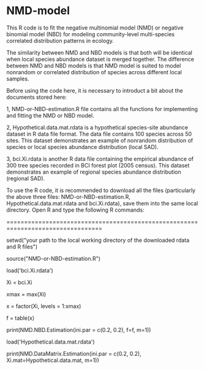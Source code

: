 # NMD-model
This R code is to fit the negative multinomial model (NMD) or negative binomial model (NBD) for modeling community-level multi-species correlated distribution patterns in ecology. 

The similarity between NMD and NBD models is that both will be identical when local species abundance dataset is merged together.
The difference between NMD and NBD models is that NMD model is suited to model nonrandom or correlated distribution of species across different local samples.    

Before using the code here, it is necessary to introduct a bit about the documents stored here:    

1, NMD-or-NBD-estimation.R file contains all the functions for implementing and fitting the NMD or NBD model. 

2, Hypothetical.data.mat.rdata is a hypothetical species-site abundance dataset in R data file format.  The data file contains 100 species across 50 sites. This dataset demonstrates an example of nonrandom distribution of species or local species abundance distribution (local SAD). 

3, bci.Xi.rdata is another R data file containing the empirical abundance of 300 tree species recorded in BCI forest plot (2005 census). This dataset demonstrates an example of regional species abundance distribution (regional SAD). 

To use the R code, it is recommended to download all the files (particularly the above three files: NMD-or-NBD-estimation.R, Hypothetical.data.mat.rdata and bci.Xi.rdata), save them into the same local directory. Open R and type the following R commands: 

 
 
 
=================================================================================

setwd("your path to the local working directory of the downloaded rdata and R files") 


source("NMD-or-NBD-estimation.R") 

load('bci.Xi.rdata') 

Xi = bci.Xi 

xmax = max(Xi) 

x = factor(Xi, levels = 1:xmax) 

f = table(x) 

print(NMD.NBD.Estimation(ini.par = c(0.2, 0.2), f=f, m=1))
 
 
 
 
load('Hypothetical.data.mat.rdata') 

print(NMD.DataMatrix.Estimation(ini.par = c(0.2, 0.2), Xi.mat=Hypothetical.data.mat, m=1)) 


